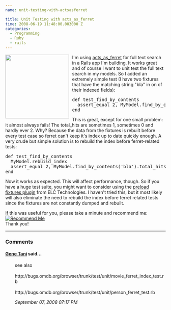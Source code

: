 ```yaml
---
name: unit-testing-with-actsasferret

title: Unit Testing with acts_as_ferret
time: 2008-06-19 11:48:00.003000 Z
categories:
  - Programming
  - Ruby
  - rails
---
```


<img style="float:left; margin:0 10px 10px 0;cursor:pointer; cursor:hand;width: 200px;" src="http://ferret.davebalmain.com/logo.png" border="0" alt="" />
I'm using <a href="http://projects.jkraemer.net/acts_as_ferret/">acts_as_ferret</a> for full text search in a Rails app I'm building. It works great and of course I want to unit test the full text search in my models. So I added an extremely simple test (I have two fixtures that have the matching string "bla" in on of their indexed fields):
<pre class="prettyprint">
def test_find_by_contents
  assert_equal 2, MyModel.find_by_contents('bla').total_hits
end
</pre>
This is great, except for one small problem: it almost always fails! The total_hits are sometimes 1, sometimes 0 and hardly ever 2. Why? Because the data from the fixtures is rebuilt before every test case so ferret can't keep it's index up to date quickly enough.
A very crude but simple solution is to rebuild the index before ferret-related tests:
<pre class="prettyprint">
def test_find_by_contents
  MyModel.rebuild_index
  assert_equal 2, MyModel.find_by_contents('bla').total_hits
end
</pre>
Now it works as expected. This will affect performance, though. So if you have a huge test suite, you might want to consider using the <a href="http://www.elctech.com/2007/5/31/preloading-fixtures">preload fixtures plugin</a> from ELC Technologies. I haven't tried this, but it most likely will also eliminate the need to rebuild the index before ferret related tests since the fixtures are not constantly dumped and rebuilt.

If this was useful for you, please take a minute and recommend me:<br><a href="http://workingwithrails.com/recommendation/new/person/11816-johannes-fahrenkrug"><img alt="Recommend Me" src="http://workingwithrails.com/images/tools/compact-small-button.jpg"></a><br>Thank you!
<br/><hr/><h3>Comments</h3>

<div class="swcomment"><h4><a href="http://www.blogger.com/profile/07627225095848131967">Gene Tani</a> said...</h4>
<p style="margin-left: 30px">see also<BR/><BR/>http://bugs.omdb.org/browser/trunk/test/unit/movie_ferret_index_test.rb<BR/><BR/>http://bugs.omdb.org/browser/trunk/test/unit/person_ferret_test.rb</p>
<em class="swlightgray" style="margin-left: 30px">September 07, 2008 07:17 PM</em></div>
